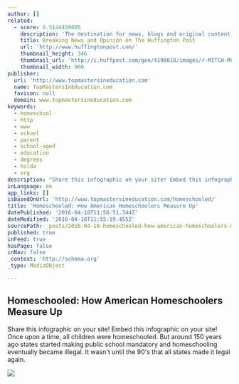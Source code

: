 ```yaml
---
author: []
related:
  - score: 0.5144459605
    description: 'The destination for news, blogs and original content offering coverage of US politics, entertainment, style, world news, technology and comedy - Huffington Post'
    title: Breaking News and Opinion on The Huffington Post
    url: 'http://www.huffingtonpost.com/'
    thumbnail_height: 346
    thumbnail_url: 'http://i.huffpost.com/gen/4198018/images/r-MITCH-MCCONNELL-huge.jpg'
    thumbnail_width: 900
publisher:
  url: 'http://www.topmastersineducation.com'
  name: TopMastersInEducation.com
  favicon: null
  domain: www.topmastersineducation.com
keywords:
  - homeschool
  - http
  - www
  - school
  - parent
  - school-aged
  - education
  - degrees
  - hslda
  - org
description: "Share this infographic on your site! Embed this infographic on your site! Once upon a time, all children were homeschooled. But around 150 years ago states started making public school mandatory and homeschooling eventually became illegal. It wasn't until the 90's that all states made it legal again."
inLanguage: en
app_links: []
isBasedOnUrl: 'http://www.topmastersineducation.com/homeschooled/'
title: 'Homeschooled: How American Homeschoolers Measure Up'
datePublished: '2016-04-10T11:56:51.344Z'
dateModified: '2016-04-10T11:55:19.455Z'
sourcePath: _posts/2016-04-10-homeschooled-how-american-homeschoolers-measure-up.md
published: true
inFeed: true
hasPage: false
inNav: false
_context: 'http://schema.org'
_type: MediaObject

---
```

<article style=""><h1>Homeschooled: How American Homeschoolers Measure Up</h1><p>Share this infographic on your site! Embed this infographic on your site! Once upon a time, all children were homeschooled. But around 150 years ago states started making public school mandatory and homeschooling eventually became illegal. It wasn't until the 90's that all states made it legal again.</p><img src="http://www.topmastersineducation.com/homeschooled/homeschool.jpg" /></article>